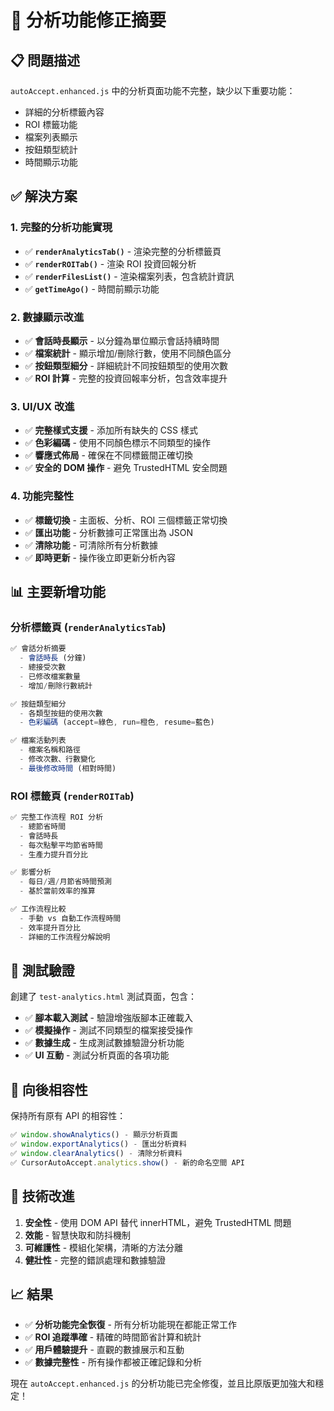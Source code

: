 # 🔧 分析功能修正摘要

## 📋 問題描述

`autoAccept.enhanced.js` 中的分析頁面功能不完整，缺少以下重要功能：

- 詳細的分析標籤內容
- ROI 標籤功能
- 檔案列表顯示
- 按鈕類型統計
- 時間顯示功能

## ✅ 解決方案

### 1. 完整的分析功能實現

- ✅ **`renderAnalyticsTab()`** - 渲染完整的分析標籤頁
- ✅ **`renderROITab()`** - 渲染 ROI 投資回報分析
- ✅ **`renderFilesList()`** - 渲染檔案列表，包含統計資訊
- ✅ **`getTimeAgo()`** - 時間前顯示功能

### 2. 數據顯示改進

- ✅ **會話時長顯示** - 以分鐘為單位顯示會話持續時間
- ✅ **檔案統計** - 顯示增加/刪除行數，使用不同顏色區分
- ✅ **按鈕類型細分** - 詳細統計不同按鈕類型的使用次數
- ✅ **ROI 計算** - 完整的投資回報率分析，包含效率提升

### 3. UI/UX 改進

- ✅ **完整樣式支援** - 添加所有缺失的 CSS 樣式
- ✅ **色彩編碼** - 使用不同顏色標示不同類型的操作
- ✅ **響應式佈局** - 確保在不同標籤間正確切換
- ✅ **安全的 DOM 操作** - 避免 TrustedHTML 安全問題

### 4. 功能完整性

- ✅ **標籤切換** - 主面板、分析、ROI 三個標籤正常切換
- ✅ **匯出功能** - 分析數據可正常匯出為 JSON
- ✅ **清除功能** - 可清除所有分析數據
- ✅ **即時更新** - 操作後立即更新分析內容

## 📊 主要新增功能

### 分析標籤頁 (`renderAnalyticsTab`)

```javascript
✅ 會話分析摘要
  - 會話時長 (分鐘)
  - 總接受次數
  - 已修改檔案數量
  - 增加/刪除行數統計

✅ 按鈕類型細分
  - 各類型按鈕的使用次數
  - 色彩編碼 (accept=綠色, run=橙色, resume=藍色)

✅ 檔案活動列表
  - 檔案名稱和路徑
  - 修改次數、行數變化
  - 最後修改時間 (相對時間)
```

### ROI 標籤頁 (`renderROITab`)

```javascript
✅ 完整工作流程 ROI 分析
  - 總節省時間
  - 會話時長
  - 每次點擊平均節省時間
  - 生產力提升百分比

✅ 影響分析
  - 每日/週/月節省時間預測
  - 基於當前效率的推算

✅ 工作流程比較
  - 手動 vs 自動工作流程時間
  - 效率提升百分比
  - 詳細的工作流程分解說明
```

## 🧪 測試驗證

創建了 `test-analytics.html` 測試頁面，包含：

- ✅ **腳本載入測試** - 驗證增強版腳本正確載入
- ✅ **模擬操作** - 測試不同類型的檔案接受操作
- ✅ **數據生成** - 生成測試數據驗證分析功能
- ✅ **UI 互動** - 測試分析頁面的各項功能

## 🔄 向後相容性

保持所有原有 API 的相容性：

```javascript
✅ window.showAnalytics() - 顯示分析頁面
✅ window.exportAnalytics() - 匯出分析資料
✅ window.clearAnalytics() - 清除分析資料
✅ CursorAutoAccept.analytics.show() - 新的命名空間 API
```

## 🎯 技術改進

1. **安全性** - 使用 DOM API 替代 innerHTML，避免 TrustedHTML 問題
2. **效能** - 智慧快取和防抖機制
3. **可維護性** - 模組化架構，清晰的方法分離
4. **健壯性** - 完整的錯誤處理和數據驗證

## 📈 結果

- ✅ **分析功能完全恢復** - 所有分析功能現在都能正常工作
- ✅ **ROI 追蹤準確** - 精確的時間節省計算和統計
- ✅ **用戶體驗提升** - 直觀的數據展示和互動
- ✅ **數據完整性** - 所有操作都被正確記錄和分析

現在 `autoAccept.enhanced.js` 的分析功能已完全修復，並且比原版更加強大和穩定！
